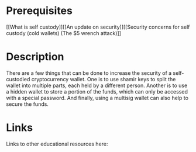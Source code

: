 # Prerequisites
[[What is self custody]][[An update on security]][[Security concerns for self custody (cold wallets) (The $5 wrench attack)]]

# Description
  
There are a few things that can be done to increase the security of a self-custodied cryptocurrency wallet. One is to use shamir keys to split the wallet into multiple parts, each held by a different person. Another is to use a hidden wallet to store a portion of the funds, which can only be accessed with a special password. And finally, using a multisig wallet can also help to secure the funds.

# Links
Links to other educational resources here: